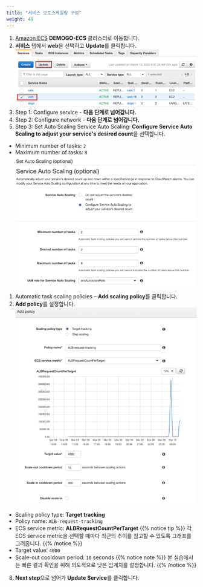 ```yaml
---
title: "서비스 오토스케일링 구성"
weight: 49
---
```



1. [Amazon ECS](https://console.aws.amazon.com/ecs) **DEMOGO-ECS** 클러스터로 이동합니다. 
2. **서비스** 탭에서 **web**을 선택하고 **Update**를 클릭합니다.
![WebUpdate](../../../../static/images/autoscale/web_update.png)
3. Step 1: Configure service - **다음 단계로 넘어갑니다.**
4. Step 2: Configure network - **다음 단계로 넘어갑니다.**
5. Step 3: Set Auto Scaling
Service Auto Scaling: **Configure Service Auto Scaling to adjust your service's desired count**을 선택합니다.
* Minimum number of tasks: `2`
* Maximum number of tasks: `8` 
![SetAutoScaling](../../../../static/images/autoscale/set_auto_scaling.png)

1. Automatic task scaling policies – **Add scaling policy**를 클릭합니다.
2. **Add policy**를 설정합니다. 
![TargetTracking](../../../../static/images/autoscale/target_tracking.png)
* Scaling policy type: **Target tracking**
* Policy name: `ALB-request-tracking`
* ECS service metric: **ALBRequestCountPerTarget**
{{% notice tip %}}
각 ECS service metric을 선택할 때마다 최근의 추이를 참고할 수 있도록 그래프를 그려줍니다.
{{% /notice %}}
* Target value: `4000` 
* Scale-out cooldown period: `10` seconds 
{{% notice note %}}
본 실습에서는 빠른 결과 확인을 위해 의도적으로 낮은 임계치를 설정합니다. 
{{% /notice %}}

8. **Next step**으로 넘어가 **Update Service**를 클릭합니다.

